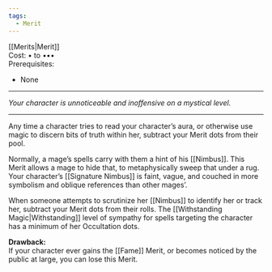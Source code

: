 ```yaml
---
tags:
  - Merit
---
```


[[Merits|Merit]]\
Cost: • to •••\
Prerequisites:
- None

---

_Your character is unnoticeable and inoffensive on a mystical level._

---

Any time a character tries to read your character’s aura, or otherwise use magic to discern bits of truth within her, subtract your Merit dots from their pool.

Normally, a mage’s spells carry with them a hint of his [[Nimbus]]. This Merit allows a mage to hide that, to metaphysically sweep that under a rug. Your character’s [[Signature Nimbus]] is faint, vague, and couched in more symbolism and oblique references than other mages’.

When someone attempts to scrutinize her [[Nimbus]] to identify her or track her, subtract your Merit dots from their rolls. The [[Withstanding Magic|Withstanding]] level of sympathy for spells targeting the character has a minimum of her Occultation dots.

**Drawback:**\
If your character ever gains the [[Fame]] Merit, or becomes noticed by the public at large, you can lose this Merit.